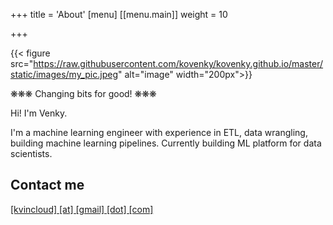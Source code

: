 +++
title = 'About'
[menu]
[[menu.main]]
  weight = 10

+++

{{< figure src="https://raw.githubusercontent.com/kovenky/kovenky.github.io/master/static/images/my_pic.jpeg" alt="image" width="200px">}}

❋❋❋ Changing bits for good! ❋❋❋

Hi! I'm Venky.

I'm a machine learning engineer with experience in ETL, data wrangling, building machine learning pipelines.
Currently building ML platform for data scientists.

## Contact me

[[kvincloud] [at] [gmail] [dot] [com]](mailto:kvincloud@gmail.com)
